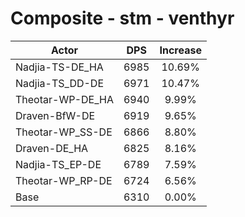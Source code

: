# Composite - stm - venthyr
| Actor | DPS | Increase |
|---|:---:|:---:|
|Nadjia-TS-DE_HA|6985|10.69%|
|Nadjia-TS_DD-DE|6971|10.47%|
|Theotar-WP-DE_HA|6940|9.99%|
|Draven-BfW-DE|6919|9.65%|
|Theotar-WP_SS-DE|6866|8.80%|
|Draven-DE_HA|6825|8.16%|
|Nadjia-TS_EP-DE|6789|7.59%|
|Theotar-WP_RP-DE|6724|6.56%|
|Base|6310|0.00%|
